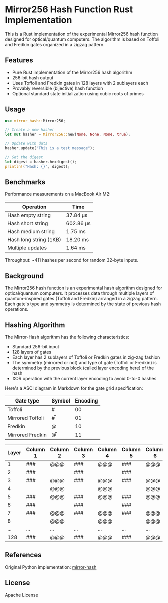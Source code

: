 # Mirror256 Hash Function Rust Implementation

This is a Rust implementation of the experimental Mirror256 hash function designed for optical/quantum computers. The algorithm is based on Toffoli and Fredkin gates organized in a zigzag pattern.

## Features

- Pure Rust implementation of the Mirror256 hash algorithm
- 256-bit hash output
- Uses Toffoli and Fredkin gates in 128 layers with 2 sublayers each
- Provably reversible (bijective) hash function
- Optional standard state initialization using cubic roots of primes

## Usage

```rust
use mirror_hash::Mirror256;

// Create a new hasher
let mut hasher = Mirror256::new(None, None, None, true);

// Update with data
hasher.update("This is a test message");

// Get the digest
let digest = hasher.hexdigest();
println!("Hash: {}", digest);
```

## Benchmarks

Performance measurements on a MacBook Air M2:

| Operation               | Time        |
|-------------------------|-------------|
| Hash empty string       | 37.84 µs    |
| Hash short string       | 602.86 µs   |
| Hash medium string      | 1.75 ms     |
| Hash long string (1KB)  | 18.20 ms    |
| Multiple updates        | 1.64 ms     |

Throughput: ~411 hashes per second for random 32-byte inputs.

## Background

The Mirror256 hash function is an experimental hash algorithm designed for optical/quantum computers. It processes data through multiple layers of quantum-inspired gates (Toffoli and Fredkin) arranged in a zigzag pattern. Each gate's type and symmetry is determined by the state of previous hash operations.

## Hashing Algorithm
The Mirror-Hash algorithm has the following characteristics:

- Standard 256-bit input
- 128 layers of gates
- Each layer has 2 sublayers of Toffoli or Fredkin gates in zig-zag fashion
- The symmetry (mirrored or not) and type of gate (Toffoli or Fredkin) is determined by the previous block (called layer encoding here) of the hash
- XOR operation with the current layer encoding to avoid 0-to-0 hashes

Here's a ASCI diagram in Markdown for the gate grid specification:

| Gate type | Symbol | Encoding |
|-----------|--------|----------|
| Toffoli   |   #    |    00    |
| Mirrored Toffoli   |   #̅   |    01    |
| Fredkin   |   @    |    10    |
| Mirrored Fredkin   |   @̅   |    11    |

| Layer | Column 1 | Column 2 | Column 3 | Column 4 | Column 5 | Column 6 | Column 7 | Column 8 |
|-------|----------|----------|----------|----------|----------|----------|----------|----------|
|   1   |   ###    |   @@@    |   ###    |   @@@    |   ###    |   @@@    |   ###    |   @@@    |
|   2   |   ###    |          |   ###    |          |   ###    |          |   ###    |          |
|   3   |   ###    |   @@@    |   ###    |   @@@    |   ###    |   @@@    |   ###    |   @@@    |
|   4   |          |   @@@    |          |   @@@    |          |   @@@    |          |   @@@    |
|   5   |   ###    |   @@@    |   ###    |   @@@    |   ###    |   @@@    |   ###    |   @@@    |
|   6   |   ###    |          |   ###    |          |   ###    |          |   ###    |          |
|   7   |   ###    |   @@@    |   ###    |   @@@    |   ###    |   @@@    |   ###    |   @@@    |
|   8   |          |   @@@    |          |   @@@    |          |   @@@    |          |   @@@    |
|  ...  |   ...    |    ...   |    ...   |    ...   |    ...   |    ...   |    ...   |    ...   |
|  128  |   ###    |   @@@    |   ###    |   @@@    |   ###    |   @@@    |   ###    |   @@@    |

## References

Original Python implementation: [mirror-hash](https://github.com/jio-gl/mirror-hash)

## License

Apache License 